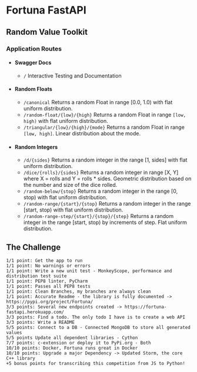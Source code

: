 # Fortuna FastAPI
## Random Value Toolkit

### Application Routes
- #### Swagger Docs
    - `/` Interactive Testing and Documentation

- #### Random Floats
    - `/canonical` Returns a random Float in range [0.0, 1.0) with flat uniform distribution.
    - `/random-float/{low}/{high}` Returns a random Float in range `[low, high)` with flat uniform distribution.
    - `/triangular/{low}/{high}/{mode}` Returns a random Float in range `[low, high]`. Linear distribution about the mode.

- #### Random Integers
    - `/d/{sides}` Returns a random integer in the range [1, sides] with flat uniform distribution.
    - `/dice/{rolls}/{sides}` Returns a random integer in range [X, Y] where X = rolls and Y = rolls * sides. Geometric distribution based on the number and size of the dice rolled.
    - `/random-below/{stop}` Returns a random integer in the range [0, stop) with flat uniform distribution.
    - `/random-range/{start}/{stop}` Returns a random integer in the range [start, stop) with flat uniform distribution.
    - `/random-range-step/{start}/{stop}/{step}` Returns a random integer in the range [start, stop) by increments of step. Flat uniform distribution. 

## The Challenge
```
1/1 point: Get the app to run
1/1 point: No warnings or errors
1/1 point: Write a new unit test - MonkeyScope, performance and distribution test suite
1/1 point: PEP8 linter, PyCharm
1/1 point: Passes all PEP8 tests
1/1 point: Clean Branches, my branches are always clean
1/1 point: Accurate Readme - the library is fully documented -> https://pypi.org/project/Fortuna/
3/3 points: Several new endpoints created -> https://fortuna-fastapi.herokuapp.com/
3/3 points: Find a todo. The only todo I have is to create a web API
3/3 points: Write a README
5/5 points: Connect to a DB - Connected MongoDB to store all generated values
5/5 points Update all dependent libraries - Cython
7/7 points: c-extension or deploy it to PyPi.org - Both
10/10 points: Docker, Fortuna runs great in Docker
10/10 points: Upgrade a major Dependency -> Updated Storm, the core C++ library
+5 bonus points for transcribing this competition from JS to Python!
```
